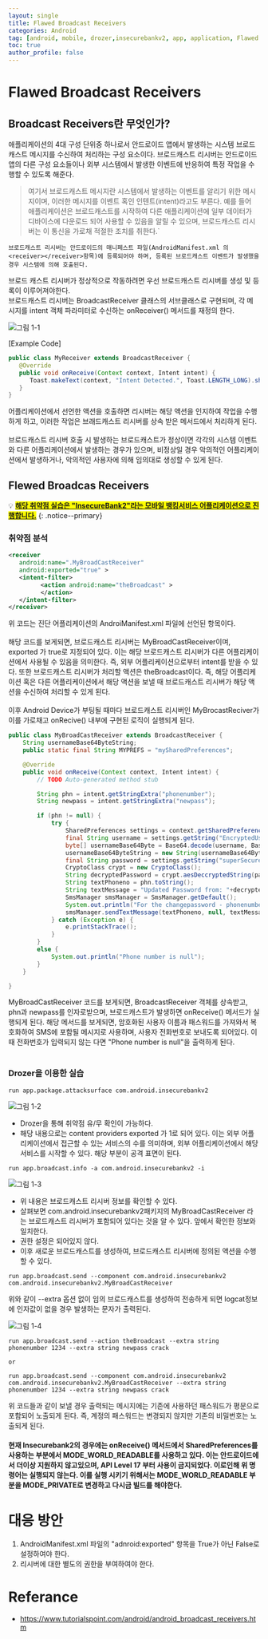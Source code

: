 ```yaml
---
layout: single
title: Flawed Broadcast Receivers
categories: Android
tag: [android, mobile, drozer,insecurebankv2, app, application, Flawed Broadcast Receivers]
toc: true
author_profile: false
---
```


# Flawed Broadcast Receivers

## Broadcast Receivers란 무엇인가?

<div class="notice--primary" markdown="1">
애플리케이션의 4대 구성 단위중 하나로서 안드로이드 앱에서 발생하는 시스템 브로드캐스트 메시지를 수신하여 처리하는 구성 요소이다. 브로드캐스트 리시버는 안드로이드 앱의 다른 구성 요소들이나 외부 시스템에서 발생한 이벤트에 반응하여 특정 작업을 수행할 수 있도록 해준다.

> 여기서 브로드캐스트 메시지란 시스템에서 발생하는 이벤트를 알리기 위한 메시지이며, 이러한 메시지를 이벤트 혹인 인텐트(intent)라고도 부른다. 예를 들어 애플리케이션은 브로드캐스트를 시작하여 다른 애플리케이션에 일부 데이터가 디바이스에 다운로드 되어 사용할 수 있음을 알릴 수 있으며, 브로드캐스트 리시버는 이 통신을 가로채 적절한 조치를 취한다.`

```
브로드캐스트 리시버는 안드로이드의 매니페스트 파일(AndroidManifest.xml 의 <receiver></receiver>항목)에 등록되어야 하며, 등록된 브로드캐스트 이벤트가 발생했을 경우 시스템에 의해 호출된다.
``` 

브로드 캐스트 리시버가 정상적으로 작동하려면 우선 브로드캐스트 리시버를 생성 및 등록이 이루어져야한다.
<br>
브로드캐스트 리시버는 BroadcastReceiver 클래스의 서브클래스로 구현되며, 각 메시지를 intent 객체 파라미터로 수신하는 onReceiver() 메서드를 재정의 한다.

![그림 1-1](/assets/image/vuln/mobile-vuln/adnroid-vuln/Flawed%20Broadcast%20Receivers/image.png)

[Example Code]

```java
public class MyReceiver extends BroadcastReceiver {
   @Override
   public void onReceive(Context context, Intent intent) {
      Toast.makeText(context, "Intent Detected.", Toast.LENGTH_LONG).show();
   }
}
```

</div>

어플리케이션에서 선언한 액션을 호출하면 리시버는 해당 액션을 인지하여 작업을 수행하게 하고, 이러한 작업은 브래드캐스트 리시버를 상속 받은 메서드에서 처리하게 된다.
<br><br>
브로드캐스트 리시버 호출 시 발생하는 브로드캐스트가 정상이면 각각의 시스템 이벤트와 다른 어플리케이션에서 발생하는 경우가 있으며, 비정상일 경우 악의적인 어플리케이션에서 발생하거나, 악의적인 사용자에 의해 임의대로 생성할 수 있게 된다.

## Flewed Broadcas Receivers
💡 **<u><span style="background-color: yellow; ">해당 취약점 실습은 "InsecureBank2"라는 모바일 뱅킹서비스 어플리케이션으로 진행합니다.</span></u>** 
{: .notice--primary}

### 취약점 분석

```xml
<receiver
   android:name=".MyBroadCastReceiver"
   android:exported="true" >
   <intent-filter>
         <action android:name="theBroadcast" >
         </action>
   </intent-filter>
</receiver>
```

위 코드는 진단 어플리케이션의 AndroiManifest.xml 파일에 선언된 <receiver> 항목이다.
<br><br>
해당 코드를 보게되면, 브로드캐스트 리시버는 MyBroadCastReceiver이며, exported 가 true로 지정되어 있다. 이는 해당 브로드캐스트 리시버가 다른 어플리케이션에서 사용될 수 있음을 의미한다. 즉, 외부 어플리케이션으로부터 intent를 받을 수 있다. 또한 브로드캐스트 리시버가 처리할 액션은 theBroadcast이다. 즉, 해당 어플리케이션 혹은 다른 어플리케이션에서 해당 액션을 보낼 때 브로드캐스트 리시버가 해당 액션을 수신하여 처리할 수 있게 된다.
<br><br>
이후 Android Device가 부팅될 때마다 브로드캐스트 리시버인 MyBrocastReciver가 이를 가로채고 onRecive() 내부에 구현된 로직이 실행되게 된다.


```java
public class MyBroadCastReceiver extends BroadcastReceiver {
	String usernameBase64ByteString;
	public static final String MYPREFS = "mySharedPreferences";

	@Override
	public void onReceive(Context context, Intent intent) {
		// TODO Auto-generated method stub

        String phn = intent.getStringExtra("phonenumber");
        String newpass = intent.getStringExtra("newpass");

		if (phn != null) {
			try {
                SharedPreferences settings = context.getSharedPreferences(MYPREFS, Context.MODE_WORLD_READABLE);
                final String username = settings.getString("EncryptedUsername", null);
                byte[] usernameBase64Byte = Base64.decode(username, Base64.DEFAULT);
                usernameBase64ByteString = new String(usernameBase64Byte, "UTF-8");
                final String password = settings.getString("superSecurePassword", null);
                CryptoClass crypt = new CryptoClass();
                String decryptedPassword = crypt.aesDeccryptedString(password);
                String textPhoneno = phn.toString();
                String textMessage = "Updated Password from: "+decryptedPassword+" to: "+newpass;
                SmsManager smsManager = SmsManager.getDefault();
                System.out.println("For the changepassword - phonenumber: "+textPhoneno+" password is: "+textMessage);
                smsManager.sendTextMessage(textPhoneno, null, textMessage, null, null);
			} catch (Exception e) {
				e.printStackTrace();
			}
		}
        else {
            System.out.println("Phone number is null");
        }
	}

}
```

MyBroadCastReceiver 코드를 보게되면, BroadcastReceiver 객체를 상속받고, phn과 newpass를 인자로받으며, 브로드캐스트가 발생하면 onReceive() 메서드가 실행되게 된다. 해당 메서드를 보게되면, 암호화된 사용자 이름과 패스워드를 가져와서 복호화하여 SMS에 포함될 메시지로 사용하며, 사용자 전화번호로 보내도록 되어있다. 이 때 전화번호가 입력되지 않는 다면 "Phone number is null"을 출력하게 된다.
<br><br>

### Drozer을 이용한 실습

```
run app.package.attacksurface com.android.insecurebankv2
```

![그림 1-2](/assets/image/vuln/mobile-vuln/adnroid-vuln/Flawed%20Broadcast%20Receivers/image1.png)
- Drozer을 통해 취약점 유/무 확인이 가능하다.
- 해당 내용으로는 content providers exported 가 1로 되어 있다. 이는 외부 어플리케이션에서 접근할 수 있는 서비스의 수를 의미하며, 외부 어플리케이션에서 해당 서비스를 시작할 수 있다. 해당 부분이 공격 표면이 된다.

```
run app.broadcast.info -a com.android.insecurebankv2 -i
```

![그림 1-3](/assets/image/vuln/mobile-vuln/adnroid-vuln/Flawed%20Broadcast%20Receivers/image33.png)
- 위 내용은 브로드캐스트 리시버 정보를 확인할 수 있다.
- 살펴보면 com.android.insecurebankv2패키지의 MyBroadCastReceiver 라는 브로드캐스트 리시버가 포함되어 있다는 것을 알 수 있다. 앞에서 확인한 정보와 일치한다.
- 권한 설정은 되어있지 않다.
- 이후 새로운 브로드캐스트를 생성하여, 브로드캐스트 리시버에 정의된 액션을 수행할 수 있다.

```
run app.broadcast.send --component com.android.insecurebankv2 com.android.insecurebankv2.MyBroadCastReceiver
```
위와 같이 --extra 옵션 없이 임의 브로드캐스트를 생성하여 전송하게 되면 logcat정보에 인자값이 없을 경우 발생하는 문자가 출력된다.

![그림 1-4](/assets/image/vuln/mobile-vuln/adnroid-vuln/Flawed%20Broadcast%20Receivers/image-1.png)


```
run app.broadcast.send --action theBroadcast --extra string phonenumber 1234 --extra string newpass crack

or 

run app.broadcast.send --component com.android.insecurebankv2 com.android.insecurebankv2.MyBroadCastReceiver --extra string phonenumber 1234 --extra string newpass crack
```
위 코드들과 같이 보낼 경우 출력되는 메시지에는 기존에 사용하던 패스워드가 평문으로 포함되어 노출되게 된다. 즉, 계정의 패스워드는 변경되지 않지만 기존의 비밀번호는 노출되게 된다.

<div class="notice">
  <h4>현재 Insecurebank2의 경우에는 onReceive() 메서드에서 SharedPreferences를 사용하는 부분에서 MODE_WORLD_READABLE를 사용하고 있다. 이는 안드로이드에서 더이상 지원하지 않고있으며, API Level 17 부터 사용이 금지되었다. 이로인해 위 명령어는 실행되지 않는다. 이를 실행 시키기 위해서는 MODE_WORLD_READABLE 부분을 MODE_PRIVATE로 변경하고 다시금 빌드를 해야한다.</h4>
</div>

# 대응 방안
1. AndroidManifest.xml 파일의 "adnroid:exported" 항목을 True가 아닌 False로 설정하여야 한다.
2. 리시버에 대한 별도의 권한을 부여하여야 한다.

# Referance
- https://www.tutorialspoint.com/android/android_broadcast_receivers.htm